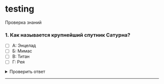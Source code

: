 # testing
Проверка знаний

### 1. Как называется крупнейший спутник Сатурна?
- [ ] А: Энцелад
- [ ] Б: Мимас
- [ ] В: Титан
- [ ] Г: Рея

<details>
<summary>Проверить ответ</summary>

**Результат:**  
✅ Правльный Ответ В!  
**Объяснение:**  
✅ Вариант В = Титан — крупнейший спутник Сатурна и второй по величине в Солнечной системе. Его диаметр составляет 5152 км.  
❌ Вариант А  
❌ Вариант Б  
❌ Вариант Г  
</details>

---


